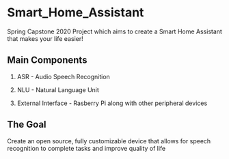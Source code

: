 # Smart_Home_Assistant

Spring Capstone 2020 Project which aims to create a Smart Home Assistant that makes your life easier!

## Main Components

1. ASR - Audio Speech Recognition

2. NLU - Natural Language Unit

3. External Interface - Rasberry Pi along with other peripheral devices

## The Goal

Create an open source, fully customizable device that allows for speech recognition to complete tasks and improve quality of life
